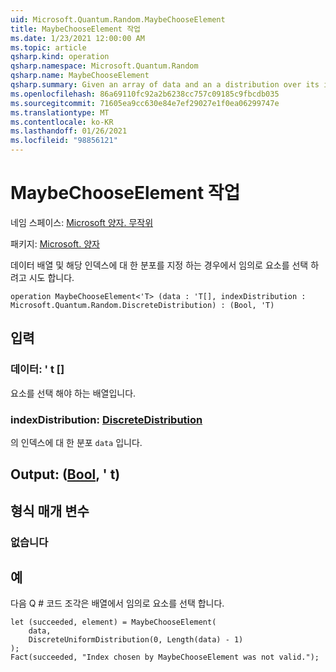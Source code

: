 ```yaml
---
uid: Microsoft.Quantum.Random.MaybeChooseElement
title: MaybeChooseElement 작업
ms.date: 1/23/2021 12:00:00 AM
ms.topic: article
qsharp.kind: operation
qsharp.namespace: Microsoft.Quantum.Random
qsharp.name: MaybeChooseElement
qsharp.summary: Given an array of data and an a distribution over its indices, attempts to choose an element at random.
ms.openlocfilehash: 86a69110fc92a2b6238cc757c09185c9fbcdb035
ms.sourcegitcommit: 71605ea9cc630e84e7ef29027e1f0ea06299747e
ms.translationtype: MT
ms.contentlocale: ko-KR
ms.lasthandoff: 01/26/2021
ms.locfileid: "98856121"
---
```

# <a name="maybechooseelement-operation"></a>MaybeChooseElement 작업

네임 스페이스: [Microsoft 양자. 무작위](xref:Microsoft.Quantum.Random)

패키지: [Microsoft. 양자](https://nuget.org/packages/Microsoft.Quantum.QSharp.Core)


데이터 배열 및 해당 인덱스에 대 한 분포를 지정 하는 경우에서 임의로 요소를 선택 하려고 시도 합니다.

```qsharp
operation MaybeChooseElement<'T> (data : 'T[], indexDistribution : Microsoft.Quantum.Random.DiscreteDistribution) : (Bool, 'T)
```


## <a name="input"></a>입력

### <a name="data--t"></a>데이터: ' t []

요소를 선택 해야 하는 배열입니다.


### <a name="indexdistribution--discretedistribution"></a>indexDistribution: [DiscreteDistribution](xref:Microsoft.Quantum.Random.DiscreteDistribution)

의 인덱스에 대 한 분포 `data` 입니다.



## <a name="output--boolt"></a>Output: ([Bool](xref:microsoft.quantum.lang-ref.bool), ' t)



## <a name="type-parameters"></a>형식 매개 변수

### <a name="t"></a>없습니다



## <a name="example"></a>예

다음 Q # 코드 조각은 배열에서 임의로 요소를 선택 합니다.

```qsharp
let (succeeded, element) = MaybeChooseElement(
    data,
    DiscreteUniformDistribution(0, Length(data) - 1)
);
Fact(succeeded, "Index chosen by MaybeChooseElement was not valid.");
```
